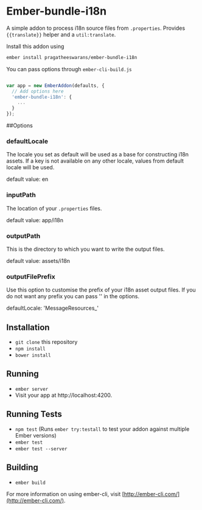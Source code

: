 # Ember-bundle-i18n

A simple addon to process i18n source files from `.properties`. Provides `{{translate}}`
helper and a `util:translate`.

Install this addon using

```bash
ember install pragatheeswarans/ember-bundle-i18n
```

You can pass options through `ember-cli-build.js`

```js

var app = new EmberAddon(defaults, {
  // Add options here
  'ember-bundle-i18n': {
    ...
  }
});

```

##Options

### defaultLocale

The locale you set as default will be used as a base for constructing i18n
assets. If a key is not available on any other locale, values from default
locale will be used.

default value: en

### inputPath

The location of your `.properties` files.

default value: app/i18n

### outputPath

This is the directory to which you want to write the output files.

default value: assets/i18n

### outputFilePrefix

Use this option to customise the prefix of your i18n asset output files.
If you do not want any prefix you can pass '' in the options.

defaultLocale: 'MessageResources_'

## Installation

* `git clone` this repository
* `npm install`
* `bower install`

## Running

* `ember server`
* Visit your app at http://localhost:4200.

## Running Tests

* `npm test` (Runs `ember try:testall` to test your addon against multiple Ember versions)
* `ember test`
* `ember test --server`

## Building

* `ember build`

For more information on using ember-cli, visit [http://ember-cli.com/](http://ember-cli.com/).
